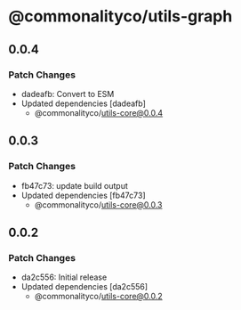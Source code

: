 # @commonalityco/utils-graph

## 0.0.4

### Patch Changes

- dadeafb: Convert to ESM
- Updated dependencies [dadeafb]
  - @commonalityco/utils-core@0.0.4

## 0.0.3

### Patch Changes

- fb47c73: update build output
- Updated dependencies [fb47c73]
  - @commonalityco/utils-core@0.0.3

## 0.0.2

### Patch Changes

- da2c556: Initial release
- Updated dependencies [da2c556]
  - @commonalityco/utils-core@0.0.2
